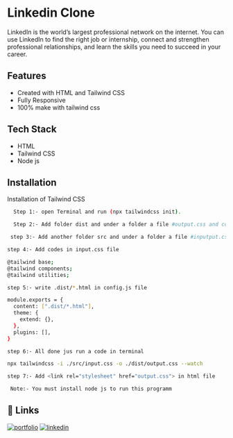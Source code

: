

# Linkedin Clone

LinkedIn is the world’s largest professional network on the internet. You can use LinkedIn to find the right job or internship, connect and strengthen professional relationships, and learn the skills you need to succeed in your career.




## Features

- Created with HTML and Tailwind CSS
- Fully Responsive
- 100% make with tailwind css



## Tech Stack

- HTML
- Tailwind CSS
- Node js


## Installation

Installation of Tailwind CSS

```bash
  Step 1:- open Terminal and run (npx tailwindcss init).
```
```bash
  Step 2:- Add folder dist and under a folder a file #output.css and code file name ex-index.html
```
```bash
 step 3:- Add another folder src and under a folder a file #inputput.css
```
```bash
step 4:- Add codes in input.css file

@tailwind base;
@tailwind components;
@tailwind utilities;
```
```bash
step 5:- write .dist/*.html in config.js file

module.exports = {
  content: [".dist/*.html"],
  theme: {
    extend: {},
  },
  plugins: [],
}
```
```bash
step 6:- All done jus run a code in terminal 

npx tailwindcss -i ./src/input.css -o ./dist/output.css --watch
```
```bash
step 7:- Add <link rel="stylesheet" href="output.css"> in html file
```
```bash
 Note:- You must install node js to run this programm
```

    



## 🔗 Links
[![portfolio](https://img.shields.io/badge/my_portfolio-000?style=for-the-badge&logo=ko-fi&logoColor=white)](https://github.com/abhaysam2888?tab=repositories)
[![linkedin](https://img.shields.io/badge/linkedin-0A66C2?style=for-the-badge&logo=linkedin&logoColor=white)](https://www.linkedin.com/in/abhay-verma-821699274)






